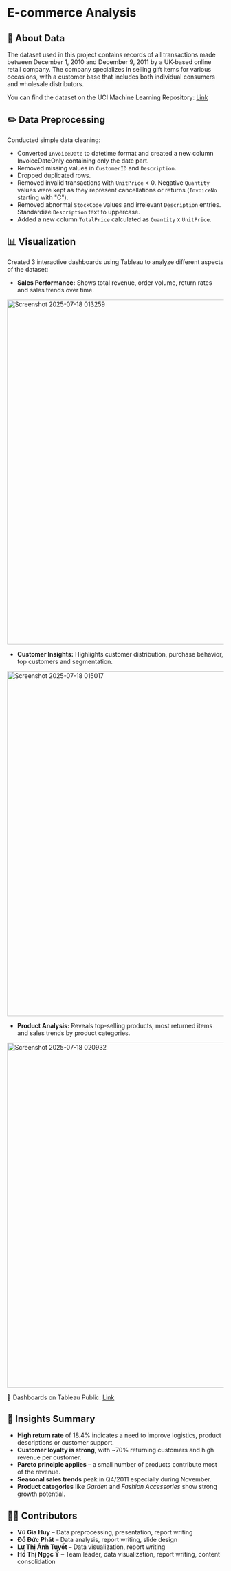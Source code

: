 # E-commerce Analysis 
## 📂 About Data 
The dataset used in this project contains records of all transactions made between December 1, 2010 and December 9, 2011 by a UK-based online retail company. The company specializes in selling gift items for various occasions, with a customer base that includes both individual consumers and wholesale distributors. 

You can find the dataset on the UCI Machine Learning Repository: [Link](https://archive.ics.uci.edu/dataset/352/online+retail)

## ✏️ Data Preprocessing
Conducted simple data cleaning:

- Converted `InvoiceDate` to datetime format and created a new column InvoiceDateOnly containing only the date part.
- Removed missing values in `CustomerID` and `Description`.
- Dropped duplicated rows.
- Removed invalid transactions with `UnitPrice` < 0. Negative `Quantity` values were kept as they represent cancellations or returns (`InvoiceNo` starting with "C").
- Removed abnormal `StockCode` values and irrelevant `Description` entries. Standardize `Description` text to uppercase.
- Added a new column `TotalPrice` calculated as `Quantity` x `UnitPrice`.

## 📊 Visualization
Created 3 interactive dashboards using Tableau to analyze different aspects of the dataset: 

- **Sales Performance:** Shows total revenue, order volume, return rates and sales trends over time.
<img width="1300" height="800" alt="Screenshot 2025-07-18 013259" src="https://github.com/user-attachments/assets/ed2b9a6b-a0b8-4518-816c-8fa72933553c" />

- **Customer Insights:** Highlights customer distribution, purchase behavior, top customers and segmentation.
<img width="1300" height="800" alt="Screenshot 2025-07-18 015017" src="https://github.com/user-attachments/assets/8ea055c5-61e3-4977-87c1-98fba28babbe" />

- **Product Analysis:** Reveals top-selling products, most returned items and sales trends by product categories.
<img width="1300" height="800" alt="Screenshot 2025-07-18 020932" src="https://github.com/user-attachments/assets/64e6b00f-08f5-41f6-9d27-0068dea948a0" />

📎 Dashboards on Tableau Public: [Link](https://public.tableau.com/app/profile/y.ho.thi.ngoc/viz/Nhom11_ProjectCK/SalesPerformance)

## 🧠 Insights Summary
- **High return rate** of 18.4% indicates a need to improve logistics, product descriptions or customer support.
- **Customer loyalty is strong**, with ~70% returning customers and high revenue per customer.  
- **Pareto principle applies** – a small number of products contribute most of the revenue.  
- **Seasonal sales trends** peak in Q4/2011 especially during November.
- **Product categories** like *Garden* and *Fashion Accessories* show strong growth potential.

## 👨‍💻 Contributors
- **Vũ Gia Huy** – Data preprocessing, presentation, report writing  
- **Đỗ Đức Phát** – Data analysis, report writing, slide design  
- **Lư Thị Ánh Tuyết** – Data visualization, report writing  
- **Hồ Thị Ngọc Ý** – Team leader, data visualization, report writing, content consolidation
